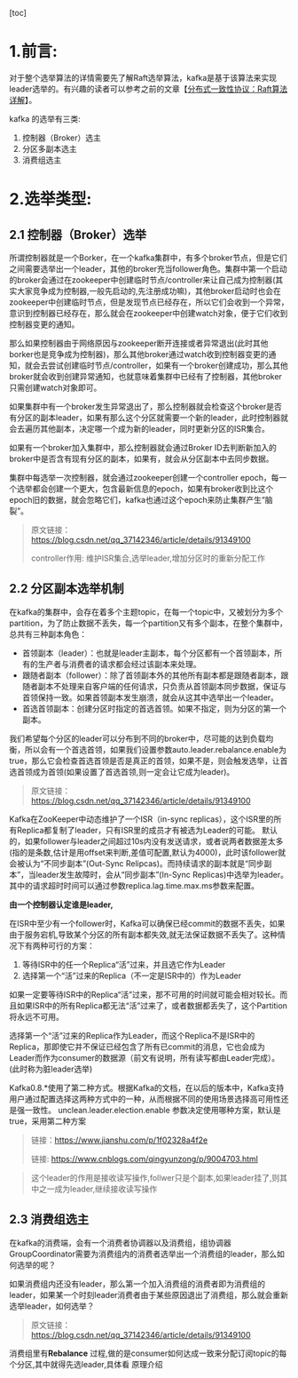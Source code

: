 [toc]

# **1.前言:**

对于整个选举算法的详情需要先了解Raft选举算法，kafka是基于该算法来实现leader选举的。有兴趣的读者可以参考之前的文章【[分布式一致性协议：Raft算法详解](https://blog.csdn.net/qq_37142346/article/details/90523387)】。

kafka 的选举有三类:

1. 控制器（Broker）选主
2. 分区多副本选主
3. 消费组选主

# **2.选举类型:**

## **2.1 控制器（Broker）选举**

所谓控制器就是一个Borker，在一个kafka集群中，有多个broker节点，但是它们之间需要选举出一个leader，其他的broker充当follower角色。集群中第一个启动的broker会通过在zookeeper中创建临时节点/controller来让自己成为控制器(其实大家竞争成为控制器,一般先启动的,先注册成功嘛)，其他broker启动时也会在zookeeper中创建临时节点，但是发现节点已经存在，所以它们会收到一个异常，意识到控制器已经存在，那么就会在zookeeper中创建watch对象，便于它们收到控制器变更的通知。

那么如果控制器由于网络原因与zookeeper断开连接或者异常退出(此时其他borker也是竞争成为控制器)，那么其他broker通过watch收到控制器变更的通知，就会去尝试创建临时节点/controller，如果有一个broker创建成功，那么其他broker就会收到创建异常通知，也就意味着集群中已经有了控制器，其他broker只需创建watch对象即可。

如果集群中有一个broker发生异常退出了，那么控制器就会检查这个broker是否有分区的副本leader，如果有那么这个分区就需要一个新的leader，此时控制器就会去遍历其他副本，决定哪一个成为新的leader，同时更新分区的ISR集合。

如果有一个broker加入集群中，那么控制器就会通过Broker ID去判断新加入的broker中是否含有现有分区的副本，如果有，就会从分区副本中去同步数据。

集群中每选举一次控制器，就会通过zookeeper创建一个controller epoch，每一个选举都会创建一个更大，包含最新信息的epoch，如果有broker收到比这个epoch旧的数据，就会忽略它们，kafka也通过这个epoch来防止集群产生“脑裂”。

> 原文链接：https://blog.csdn.net/qq_37142346/article/details/91349100
>
> controller作用: 维护ISR集合,选举leader,增加分区时的重新分配工作

## **2.2 分区副本选举机制**

在kafka的集群中，会存在着多个主题topic，在每一个topic中，又被划分为多个partition，为了防止数据不丢失，每一个partition又有多个副本，在整个集群中，总共有三种副本角色：

- 首领副本（leader）：也就是leader主副本，每个分区都有一个首领副本，所有的生产者与消费者的请求都会经过该副本来处理。
- 跟随者副本（follower）：除了首领副本外的其他所有副本都是跟随者副本，跟随者副本不处理来自客户端的任何请求，只负责从首领副本同步数据，保证与首领保持一致。如果首领副本发生崩溃，就会从这其中选举出一个leader。
- 首选首领副本：创建分区时指定的首选首领。如果不指定，则为分区的第一个副本。

我们希望每个分区的leader可以分布到不同的broker中，尽可能的达到负载均衡，所以会有一个首选首领，如果我们设置参数auto.leader.rebalance.enable为true，那么它会检查首选首领是否是真正的首领，如果不是，则会触发选举，让首选首领成为首领(如果设置了首选首领,则一定会让它成为leader)。

>  原文链接：https://blog.csdn.net/qq_37142346/article/details/91349100

Kafka在ZooKeeper中动态维护了一个ISR（in-sync replicas），这个ISR里的所有Replica都复制了leader，只有ISR里的成员才有被选为Leader的可能。 默认的，如果follower与leader之间超过10s内没有发送请求，或者说两者数据差太多(指的是条数,估计是用offset来判断,差值可配置,默认为4000)，此时该follower就会被认为“不同步副本”(Out-Sync Relipcas)。而持续请求的副本就是“同步副本”，当leader发生故障时，会从“同步副本”(In-Sync Replicas)中选举为leader。其中的请求超时时间可以通过参数replica.lag.time.max.ms参数来配置。

**由一个控制器认定谁是leader,**

在ISR中至少有一个follower时，Kafka可以确保已经commit的数据不丢失，如果由于服务宕机,导致某个分区的所有副本都失效,就无法保证数据不丢失了。这种情况下有两种可行的方案：

1. 等待ISR中的任一个Replica“活”过来，并且选它作为Leader
2. 选择第一个“活”过来的Replica（不一定是ISR中的）作为Leader

如果一定要等待ISR中的Replica“活”过来，那不可用的时间就可能会相对较长。而且如果ISR中的所有Replica都无法“活”过来了，或者数据都丢失了，这个Partition将永远不可用。

选择第一个“活”过来的Replica作为Leader，而这个Replica不是ISR中的Replica，那即使它并不保证已经包含了所有已commit的消息，它也会成为Leader而作为consumer的数据源（前文有说明，所有读写都由Leader完成）。(此时称为脏leader选举)

Kafka0.8.*使用了第二种方式。根据Kafka的文档，在以后的版本中，Kafka支持用户通过配置选择这两种方式中的一种，从而根据不同的使用场景选择高可用性还是强一致性。 unclean.leader.election.enable 参数决定使用哪种方案，默认是true，采用第二种方案

> 链接：https://www.jianshu.com/p/1f02328a4f2e
>
> 链接: https://www.cnblogs.com/qingyunzong/p/9004703.html

> 这个leader的作用是接收读写操作,follwer只是个副本,如果leader挂了,则其中之一成为leader,继续接收读写操作

## **2.3 消费组选主**

在kafka的消费端，会有一个消费者协调器以及消费组，组协调器GroupCoordinator需要为消费组内的消费者选举出一个消费组的leader，那么如何选举的呢？

如果消费组内还没有leader，那么第一个加入消费组的消费者即为消费组的leader，如果某一个时刻leader消费者由于某些原因退出了消费组，那么就会重新选举leader，如何选举？ 

>  原文链接：https://blog.csdn.net/qq_37142346/article/details/91349100

消费组里有**Rebalance** 过程,做的是consumer如何达成一致来分配订阅topic的每个分区,其中就得先选leader,具体看  原理介绍